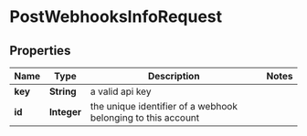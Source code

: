 

# PostWebhooksInfoRequest


## Properties

| Name | Type | Description | Notes |
|------------ | ------------- | ------------- | -------------|
|**key** | **String** | a valid api key |  |
|**id** | **Integer** | the unique identifier of a webhook belonging to this account |  |



